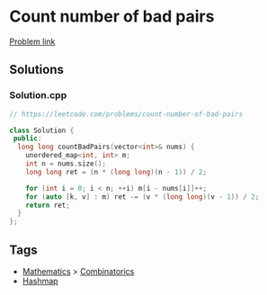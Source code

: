 # Count number of bad pairs

[Problem link](https://leetcode.com/problems/count-number-of-bad-pairs)

## Solutions


### Solution.cpp
```cpp
// https://leetcode.com/problems/count-number-of-bad-pairs

class Solution {
 public:
  long long countBadPairs(vector<int>& nums) {
    unordered_map<int, int> m;
    int n = nums.size();
    long long ret = (n * (long long)(n - 1)) / 2;

    for (int i = 0; i < n; ++i) m[i - nums[i]]++;
    for (auto [k, v] : m) ret -= (v * (long long)(v - 1)) / 2;
    return ret;
  }
};
```
## Tags

* [Mathematics](/Collections/mathematics.md#mathematics) > [Combinatorics](/Collections/mathematics.md#combinatorics)
* [Hashmap](/Collections/hashmap.md#hashmap)
